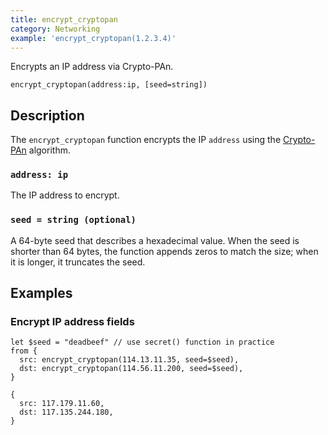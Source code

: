 ```yaml
---
title: encrypt_cryptopan
category: Networking
example: 'encrypt_cryptopan(1.2.3.4)'
---
```


Encrypts an IP address via Crypto-PAn.

```tql
encrypt_cryptopan(address:ip, [seed=string])
```

## Description

The `encrypt_cryptopan` function encrypts the IP `address` using the
[Crypto-PAn](https://en.wikipedia.org/wiki/Crypto-PAn) algorithm.

### `address: ip`

The IP address to encrypt.

### `seed = string (optional)`

A 64-byte seed that describes a hexadecimal value. When the seed is shorter than
64 bytes, the function appends zeros to match the size; when it is longer, it
truncates the seed.

## Examples

### Encrypt IP address fields

```tql
let $seed = "deadbeef" // use secret() function in practice
from {
  src: encrypt_cryptopan(114.13.11.35, seed=$seed),
  dst: encrypt_cryptopan(114.56.11.200, seed=$seed),
}
```

```tql
{
  src: 117.179.11.60,
  dst: 117.135.244.180,
}
```
